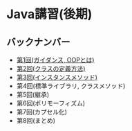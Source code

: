 # Java講習(後期)

## バックナンバー

- [第1回(ガイダンス, OOPとは)](./1_introduction)
- [第2回(クラスの定義方法)](./2_class)
- [第3回(インスタンスメソッド)](./3_method)
- 第4回(標準ライブラリ, クラスメソッド)
- 第5回(継承)
- 第6回(ポリモーフィズム)
- 第7回(カプセル化)
- 第8回(まとめ)
